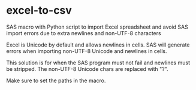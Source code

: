 # excel-to-csv
SAS macro with Python script to import Excel spreadsheet and avoid SAS import errors due to extra newlines and non-UTF-8 characters

Excel is Unicode by default and allows newlines in cells. SAS will generate errors when importing non-UTF-8 Unicode and newlines in cells.

This solution is for when the SAS program must not fail and newlines must be stripped. The non-UTF-8 Unicode chars are replaced with "?".

Make sure to set the paths in the macro.
